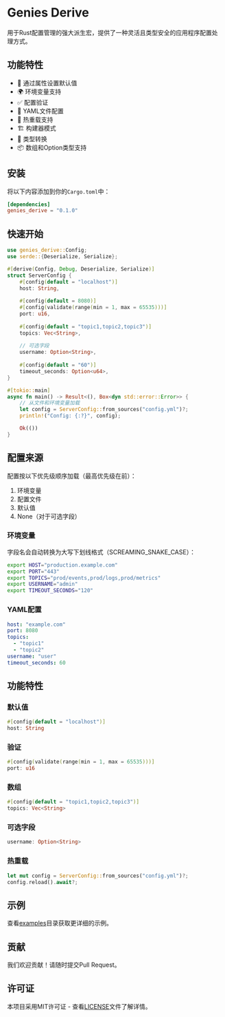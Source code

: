 # Genies Derive

用于Rust配置管理的强大派生宏，提供了一种灵活且类型安全的应用程序配置处理方式。

## 功能特性

- 🔧 通过属性设置默认值
- 🌍 环境变量支持
- ✅ 配置验证
- 📁 YAML文件配置
- 🔄 热重载支持
- 🏗️ 构建器模式
- 🔄 类型转换
- 📦 数组和Option类型支持

## 安装

将以下内容添加到你的`Cargo.toml`中：

```toml
[dependencies]
genies_derive = "0.1.0"
```

## 快速开始

```rust
use genies_derive::Config;
use serde::{Deserialize, Serialize};

#[derive(Config, Debug, Deserialize, Serialize)]
struct ServerConfig {
    #[config(default = "localhost")]
    host: String,
    
    #[config(default = 8080)]
    #[config(validate(range(min = 1, max = 65535)))]
    port: u16,
    
    #[config(default = "topic1,topic2,topic3")]
    topics: Vec<String>,
    
    // 可选字段
    username: Option<String>,
    
    #[config(default = "60")]
    timeout_seconds: Option<u64>,
}

#[tokio::main]
async fn main() -> Result<(), Box<dyn std::error::Error>> {
    // 从文件和环境变量加载
    let config = ServerConfig::from_sources("config.yml")?;
    println!("Config: {:?}", config);

    Ok(())
}
```

## 配置来源

配置按以下优先级顺序加载（最高优先级在前）：

1. 环境变量
2. 配置文件
3. 默认值
4. None（对于可选字段）

### 环境变量

字段名会自动转换为大写下划线格式（SCREAMING_SNAKE_CASE）：

```bash
export HOST="production.example.com"
export PORT="443"
export TOPICS="prod/events,prod/logs,prod/metrics"
export USERNAME="admin"
export TIMEOUT_SECONDS="120"
```

### YAML配置

```yaml
host: "example.com"
port: 8080
topics:
  - "topic1"
  - "topic2"
username: "user"
timeout_seconds: 60
```

## 功能特性

### 默认值

```rust
#[config(default = "localhost")]
host: String
```

### 验证

```rust
#[config(validate(range(min = 1, max = 65535)))]
port: u16
```

### 数组

```rust
#[config(default = "topic1,topic2,topic3")]
topics: Vec<String>
```

### 可选字段

```rust
username: Option<String>
```

### 热重载

```rust
let mut config = ServerConfig::from_sources("config.yml")?;
config.reload().await?;
```

## 示例

查看[examples](examples/)目录获取更详细的示例。

## 贡献

我们欢迎贡献！请随时提交Pull Request。

## 许可证

本项目采用MIT许可证 - 查看[LICENSE](LICENSE)文件了解详情。
